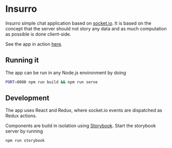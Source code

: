 # Insurro

Insurro simple chat application based on [socket.io](socket.io). It is
based on the concept that the server should not story any data and as
much computation as possible is done client-side.

See the app in action [here](https://insurro.herokuapp.com/).

## Running it

The app can be run in any Node.js environment by doing

```sh
PORT=8080 npm run build && npm run serve
```

## Development

The app uses React and Redux, where socket.io events are dispatched as
Redux actions.

Components are build in isolation using [Storybook](https://storybook.js.org/).
Start the storybook server by running

```sh
npm run storybook
```
